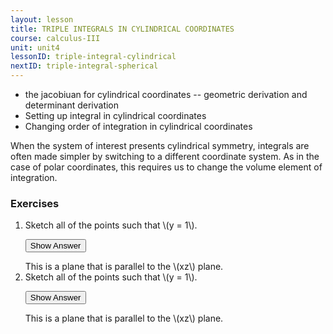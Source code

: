 ```yaml
---
layout: lesson
title: TRIPLE INTEGRALS IN CYLINDRICAL COORDINATES
course: calculus-III
unit: unit4
lessonID: triple-integral-cylindrical
nextID: triple-integral-spherical
---
```


- the jacobiuan for cylindrical coordinates -- geometric derivation and determinant derivation
- Setting up integral in cylindrical coordinates
- Changing order of integration in cylindrical coordinates

When the system of interest presents cylindrical symmetry, integrals are often made simpler by switching to a different coordinate system. As in the case of polar coordinates, this requires us to change the volume element of integration.


### Exercises

<ol>
<li> <div> Sketch all of the points such that \(y = 1\). </div>

<button onclick="myFunction('answer2')" class="answerButton">Show Answer</button>
<div  id="answer2" class="answer">
This is a plane that is parallel to the \(xz\) plane. 
</div> </li>
<li> <div> Sketch all of the points such that \(y = 1\). </div>

<button onclick="myFunction('answer2')" class="answerButton">Show Answer</button>
<div  id="answer2" class="answer">
This is a plane that is parallel to the \(xz\) plane. 
</div> </li>
</ol>
